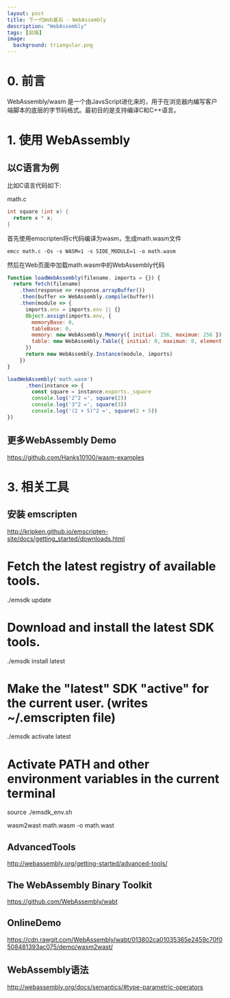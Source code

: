 ```yaml
---
layout: post
title: 下一代Web基石 - WebAssembly
description: "WebAssembly"
tags: [前端]
image:
  background: triangular.png
---
```

# 0. 前言
WebAssembly/wasm 是一个由JavsScript进化来的，用于在浏览器内编写客户端脚本的底层的字节码格式。最初目的是支持编译C和C++语言。


# 1. 使用 WebAssembly

## 以C语言为例
比如C语言代码如下:

math.c

```c
int square (int x) {
  return x * x;
}
```

首先使用emscripten将c代码编译为wasm，生成math.wasm文件

	emcc math.c -Os -s WASM=1 -s SIDE_MODULE=1 -o math.wasm

然后在Web页面中加载math.wasm中的WebAssembly代码

```javascript
function loadWebAssembly(filename, imports = {}) {
  return fetch(filename)
    .then(response => response.arrayBuffer())
    .then(buffer => WebAssembly.compile(buffer))
    .then(module => {
      imports.env = imports.env || {}
      Object.assign(imports.env, {
        memoryBase: 0,
        tableBase: 0,
        memory: new WebAssembly.Memory({ initial: 256, maximum: 256 }),
        table: new WebAssembly.Table({ initial: 0, maximum: 0, element: 'anyfunc' })
      })
      return new WebAssembly.Instance(module, imports)
    })
}

loadWebAssembly('math.wasm')
      .then(instance => {
        const square = instance.exports._square
        console.log('2^2 =', square(2))
        console.log('3^2 =', square(3))
        console.log('(2 + 5)^2 =', square(2 + 5))
})

```

## 更多WebAssembly Demo

<https://github.com/Hanks10100/wasm-examples>

# 3. 相关工具

## 安装 emscripten
<http://kripken.github.io/emscripten-site/docs/getting_started/downloads.html>


  # Fetch the latest registry of available tools.
  ./emsdk update

  # Download and install the latest SDK tools.
  ./emsdk install latest

  # Make the "latest" SDK "active" for the current user. (writes ~/.emscripten file)
  ./emsdk activate latest

  # Activate PATH and other environment variables in the current terminal
  source ./emsdk_env.sh


wasm2wast math.wasm -o math.wast

## AdvancedTools
<http://webassembly.org/getting-started/advanced-tools/>

## The WebAssembly Binary Toolkit
<https://github.com/WebAssembly/wabt>

## OnlineDemo
<https://cdn.rawgit.com/WebAssembly/wabt/013802ca01035365e2459c70f0508481393ac075/demo/wasm2wast/>

## WebAssembly语法
<http://webassembly.org/docs/semantics/#type-parametric-operators>
